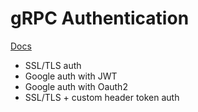 # gRPC Authentication

[Docs](https://grpc.io/docs/guides/auth/)

- SSL/TLS auth
- Google auth with JWT
- Google auth with Oauth2
- SSL/TLS + custom header token auth
